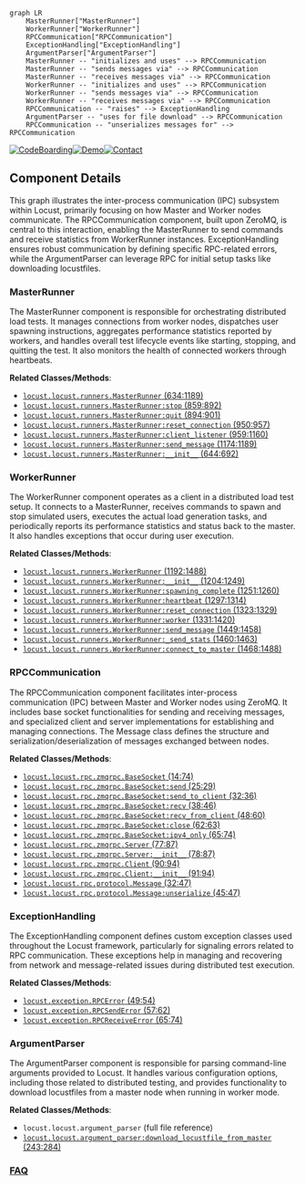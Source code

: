 ```mermaid
graph LR
    MasterRunner["MasterRunner"]
    WorkerRunner["WorkerRunner"]
    RPCCommunication["RPCCommunication"]
    ExceptionHandling["ExceptionHandling"]
    ArgumentParser["ArgumentParser"]
    MasterRunner -- "initializes and uses" --> RPCCommunication
    MasterRunner -- "sends messages via" --> RPCCommunication
    MasterRunner -- "receives messages via" --> RPCCommunication
    WorkerRunner -- "initializes and uses" --> RPCCommunication
    WorkerRunner -- "sends messages via" --> RPCCommunication
    WorkerRunner -- "receives messages via" --> RPCCommunication
    RPCCommunication -- "raises" --> ExceptionHandling
    ArgumentParser -- "uses for file download" --> RPCCommunication
    RPCCommunication -- "unserializes messages for" --> RPCCommunication
```
[![CodeBoarding](https://img.shields.io/badge/Generated%20by-CodeBoarding-9cf?style=flat-square)](https://github.com/CodeBoarding/CodeBoarding)[![Demo](https://img.shields.io/badge/Try%20our-Demo-blue?style=flat-square)](https://www.codeboarding.org/demo)[![Contact](https://img.shields.io/badge/Contact%20us%20-%20contact@codeboarding.org-lightgrey?style=flat-square)](mailto:contact@codeboarding.org)

## Component Details

This graph illustrates the inter-process communication (IPC) subsystem within Locust, primarily focusing on how Master and Worker nodes communicate. The RPCCommunication component, built upon ZeroMQ, is central to this interaction, enabling the MasterRunner to send commands and receive statistics from WorkerRunner instances. ExceptionHandling ensures robust communication by defining specific RPC-related errors, while the ArgumentParser can leverage RPC for initial setup tasks like downloading locustfiles.

### MasterRunner
The MasterRunner component is responsible for orchestrating distributed load tests. It manages connections from worker nodes, dispatches user spawning instructions, aggregates performance statistics reported by workers, and handles overall test lifecycle events like starting, stopping, and quitting the test. It also monitors the health of connected workers through heartbeats.


**Related Classes/Methods**:

- <a href="https://github.com/locustio/locust/blob/master/locust/runners.py#L634-L1189" target="_blank" rel="noopener noreferrer">`locust.locust.runners.MasterRunner` (634:1189)</a>
- <a href="https://github.com/locustio/locust/blob/master/locust/runners.py#L859-L892" target="_blank" rel="noopener noreferrer">`locust.locust.runners.MasterRunner:stop` (859:892)</a>
- <a href="https://github.com/locustio/locust/blob/master/locust/runners.py#L894-L901" target="_blank" rel="noopener noreferrer">`locust.locust.runners.MasterRunner:quit` (894:901)</a>
- <a href="https://github.com/locustio/locust/blob/master/locust/runners.py#L950-L957" target="_blank" rel="noopener noreferrer">`locust.locust.runners.MasterRunner:reset_connection` (950:957)</a>
- <a href="https://github.com/locustio/locust/blob/master/locust/runners.py#L959-L1160" target="_blank" rel="noopener noreferrer">`locust.locust.runners.MasterRunner:client_listener` (959:1160)</a>
- <a href="https://github.com/locustio/locust/blob/master/locust/runners.py#L1174-L1189" target="_blank" rel="noopener noreferrer">`locust.locust.runners.MasterRunner:send_message` (1174:1189)</a>
- <a href="https://github.com/locustio/locust/blob/master/locust/runners.py#L644-L692" target="_blank" rel="noopener noreferrer">`locust.locust.runners.MasterRunner:__init__` (644:692)</a>


### WorkerRunner
The WorkerRunner component operates as a client in a distributed load test setup. It connects to a MasterRunner, receives commands to spawn and stop simulated users, executes the actual load generation tasks, and periodically reports its performance statistics and status back to the master. It also handles exceptions that occur during user execution.


**Related Classes/Methods**:

- <a href="https://github.com/locustio/locust/blob/master/locust/runners.py#L1192-L1488" target="_blank" rel="noopener noreferrer">`locust.locust.runners.WorkerRunner` (1192:1488)</a>
- <a href="https://github.com/locustio/locust/blob/master/locust/runners.py#L1204-L1249" target="_blank" rel="noopener noreferrer">`locust.locust.runners.WorkerRunner:__init__` (1204:1249)</a>
- <a href="https://github.com/locustio/locust/blob/master/locust/runners.py#L1251-L1260" target="_blank" rel="noopener noreferrer">`locust.locust.runners.WorkerRunner:spawning_complete` (1251:1260)</a>
- <a href="https://github.com/locustio/locust/blob/master/locust/runners.py#L1297-L1314" target="_blank" rel="noopener noreferrer">`locust.locust.runners.WorkerRunner:heartbeat` (1297:1314)</a>
- <a href="https://github.com/locustio/locust/blob/master/locust/runners.py#L1323-L1329" target="_blank" rel="noopener noreferrer">`locust.locust.runners.WorkerRunner:reset_connection` (1323:1329)</a>
- <a href="https://github.com/locustio/locust/blob/master/locust/runners.py#L1331-L1420" target="_blank" rel="noopener noreferrer">`locust.locust.runners.WorkerRunner:worker` (1331:1420)</a>
- <a href="https://github.com/locustio/locust/blob/master/locust/runners.py#L1449-L1458" target="_blank" rel="noopener noreferrer">`locust.locust.runners.WorkerRunner:send_message` (1449:1458)</a>
- <a href="https://github.com/locustio/locust/blob/master/locust/runners.py#L1460-L1463" target="_blank" rel="noopener noreferrer">`locust.locust.runners.WorkerRunner:_send_stats` (1460:1463)</a>
- <a href="https://github.com/locustio/locust/blob/master/locust/runners.py#L1468-L1488" target="_blank" rel="noopener noreferrer">`locust.locust.runners.WorkerRunner:connect_to_master` (1468:1488)</a>


### RPCCommunication
The RPCCommunication component facilitates inter-process communication (IPC) between Master and Worker nodes using ZeroMQ. It includes base socket functionalities for sending and receiving messages, and specialized client and server implementations for establishing and managing connections. The Message class defines the structure and serialization/deserialization of messages exchanged between nodes.


**Related Classes/Methods**:

- <a href="https://github.com/locustio/locust/blob/master/locust/rpc/zmqrpc.py#L14-L74" target="_blank" rel="noopener noreferrer">`locust.locust.rpc.zmqrpc.BaseSocket` (14:74)</a>
- <a href="https://github.com/locustio/locust/blob/master/locust/rpc/zmqrpc.py#L25-L29" target="_blank" rel="noopener noreferrer">`locust.locust.rpc.zmqrpc.BaseSocket:send` (25:29)</a>
- <a href="https://github.com/locustio/locust/blob/master/locust/rpc/zmqrpc.py#L32-L36" target="_blank" rel="noopener noreferrer">`locust.locust.rpc.zmqrpc.BaseSocket:send_to_client` (32:36)</a>
- <a href="https://github.com/locustio/locust/blob/master/locust/rpc/zmqrpc.py#L38-L46" target="_blank" rel="noopener noreferrer">`locust.locust.rpc.zmqrpc.BaseSocket:recv` (38:46)</a>
- <a href="https://github.com/locustio/locust/blob/master/locust/rpc/zmqrpc.py#L48-L60" target="_blank" rel="noopener noreferrer">`locust.locust.rpc.zmqrpc.BaseSocket:recv_from_client` (48:60)</a>
- <a href="https://github.com/locustio/locust/blob/master/locust/rpc/zmqrpc.py#L62-L63" target="_blank" rel="noopener noreferrer">`locust.locust.rpc.zmqrpc.BaseSocket:close` (62:63)</a>
- <a href="https://github.com/locustio/locust/blob/master/locust/rpc/zmqrpc.py#L65-L74" target="_blank" rel="noopener noreferrer">`locust.locust.rpc.zmqrpc.BaseSocket:ipv4_only` (65:74)</a>
- <a href="https://github.com/locustio/locust/blob/master/locust/rpc/zmqrpc.py#L77-L87" target="_blank" rel="noopener noreferrer">`locust.locust.rpc.zmqrpc.Server` (77:87)</a>
- <a href="https://github.com/locustio/locust/blob/master/locust/rpc/zmqrpc.py#L78-L87" target="_blank" rel="noopener noreferrer">`locust.locust.rpc.zmqrpc.Server:__init__` (78:87)</a>
- <a href="https://github.com/locustio/locust/blob/master/locust/rpc/zmqrpc.py#L90-L94" target="_blank" rel="noopener noreferrer">`locust.locust.rpc.zmqrpc.Client` (90:94)</a>
- <a href="https://github.com/locustio/locust/blob/master/locust/rpc/zmqrpc.py#L91-L94" target="_blank" rel="noopener noreferrer">`locust.locust.rpc.zmqrpc.Client:__init__` (91:94)</a>
- <a href="https://github.com/locustio/locust/blob/master/locust/rpc/protocol.py#L32-L47" target="_blank" rel="noopener noreferrer">`locust.locust.rpc.protocol.Message` (32:47)</a>
- <a href="https://github.com/locustio/locust/blob/master/locust/rpc/protocol.py#L45-L47" target="_blank" rel="noopener noreferrer">`locust.locust.rpc.protocol.Message:unserialize` (45:47)</a>


### ExceptionHandling
The ExceptionHandling component defines custom exception classes used throughout the Locust framework, particularly for signaling errors related to RPC communication. These exceptions help in managing and recovering from network and message-related issues during distributed test execution.


**Related Classes/Methods**:

- <a href="https://github.com/locustio/locust/blob/master/locust/exception.py#L49-L54" target="_blank" rel="noopener noreferrer">`locust.exception.RPCError` (49:54)</a>
- <a href="https://github.com/locustio/locust/blob/master/locust/exception.py#L57-L62" target="_blank" rel="noopener noreferrer">`locust.exception.RPCSendError` (57:62)</a>
- <a href="https://github.com/locustio/locust/blob/master/locust/exception.py#L65-L74" target="_blank" rel="noopener noreferrer">`locust.exception.RPCReceiveError` (65:74)</a>


### ArgumentParser
The ArgumentParser component is responsible for parsing command-line arguments provided to Locust. It handles various configuration options, including those related to distributed testing, and provides functionality to download locustfiles from a master node when running in worker mode.


**Related Classes/Methods**:

- `locust.locust.argument_parser` (full file reference)
- <a href="https://github.com/locustio/locust/blob/master/locust/argument_parser.py#L243-L284" target="_blank" rel="noopener noreferrer">`locust.locust.argument_parser:download_locustfile_from_master` (243:284)</a>




### [FAQ](https://github.com/CodeBoarding/GeneratedOnBoardings/tree/main?tab=readme-ov-file#faq)